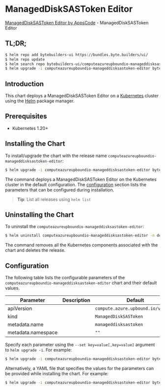 # ManagedDiskSASToken Editor

[ManagedDiskSASToken Editor by AppsCode](https://byte.builders) - ManagedDiskSASToken Editor

## TL;DR;

```bash
$ helm repo add bytebuilders-ui https://bundles.byte.builders/ui/
$ helm repo update
$ helm search repo bytebuilders-ui/computeazureupboundio-manageddisksastoken-editor --version=v0.4.18
$ helm upgrade -i computeazureupboundio-manageddisksastoken-editor bytebuilders-ui/computeazureupboundio-manageddisksastoken-editor -n default --create-namespace --version=v0.4.18
```

## Introduction

This chart deploys a ManagedDiskSASToken Editor on a [Kubernetes](http://kubernetes.io) cluster using the [Helm](https://helm.sh) package manager.

## Prerequisites

- Kubernetes 1.20+

## Installing the Chart

To install/upgrade the chart with the release name `computeazureupboundio-manageddisksastoken-editor`:

```bash
$ helm upgrade -i computeazureupboundio-manageddisksastoken-editor bytebuilders-ui/computeazureupboundio-manageddisksastoken-editor -n default --create-namespace --version=v0.4.18
```

The command deploys a ManagedDiskSASToken Editor on the Kubernetes cluster in the default configuration. The [configuration](#configuration) section lists the parameters that can be configured during installation.

> **Tip**: List all releases using `helm list`

## Uninstalling the Chart

To uninstall the `computeazureupboundio-manageddisksastoken-editor`:

```bash
$ helm uninstall computeazureupboundio-manageddisksastoken-editor -n default
```

The command removes all the Kubernetes components associated with the chart and deletes the release.

## Configuration

The following table lists the configurable parameters of the `computeazureupboundio-manageddisksastoken-editor` chart and their default values.

|     Parameter      | Description |                    Default                    |
|--------------------|-------------|-----------------------------------------------|
| apiVersion         |             | <code>compute.azure.upbound.io/v1beta1</code> |
| kind               |             | <code>ManagedDiskSASToken</code>              |
| metadata.name      |             | <code>manageddisksastoken</code>              |
| metadata.namespace |             | <code>""</code>                               |


Specify each parameter using the `--set key=value[,key=value]` argument to `helm upgrade -i`. For example:

```bash
$ helm upgrade -i computeazureupboundio-manageddisksastoken-editor bytebuilders-ui/computeazureupboundio-manageddisksastoken-editor -n default --create-namespace --version=v0.4.18 --set apiVersion=compute.azure.upbound.io/v1beta1
```

Alternatively, a YAML file that specifies the values for the parameters can be provided while
installing the chart. For example:

```bash
$ helm upgrade -i computeazureupboundio-manageddisksastoken-editor bytebuilders-ui/computeazureupboundio-manageddisksastoken-editor -n default --create-namespace --version=v0.4.18 --values values.yaml
```
